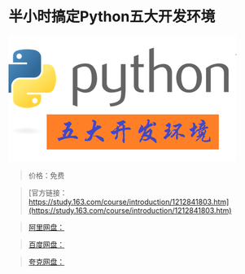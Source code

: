 # 半小时搞定Python五大开发环境

![img](../../../assets/study163/free/397eeded0b144747b3b5007c5f69edb0.png)

> 价格：免费

> [官方链接：https://study.163.com/course/introduction/1212841803.htm](https://study.163.com/course/introduction/1212841803.htm)

> [阿里网盘：]()

> [百度网盘：]()

> [夸克网盘：]()
